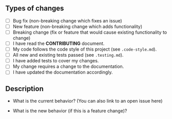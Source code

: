 ## Types of changes
<!--- What types of changes does your code introduce? Put an `x` in all the boxes that apply: -->
-   [ ] Bug fix (non-breaking change which fixes an issue)
-   [ ] New feature (non-breaking change which adds functionality)
-   [ ] Breaking change (fix or feature that would cause existing functionality to change)
-   [ ] I have read the **CONTRIBUTING** document.
-   [ ] My code follows the code style of this project (see `.code-style.md`).
-   [ ] All new and existing tests passed (see `.testing.md`).
-   [ ] I have added tests to cover my changes.
-   [ ] My change requires a change to the documentation.
-   [ ] I have updated the documentation accordingly.

## Description

-   What is the current behavior? (You can also link to an open issue here)
    <!--- Discuss the new functionality or bug --->

-   What is the new behavior (if this is a feature change)?
    <!--- What your implementation does, what it adds. --->
